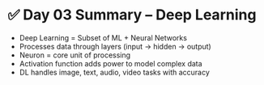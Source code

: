 # ✅ Day 03 Summary – Deep Learning

- Deep Learning = Subset of ML + Neural Networks
- Processes data through layers (input → hidden → output)
- Neuron = core unit of processing
- Activation function adds power to model complex data
- DL handles image, text, audio, video tasks with accuracy


